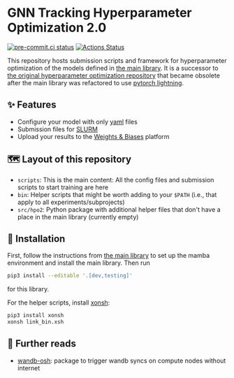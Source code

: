 # GNN Tracking Hyperparameter Optimization 2.0

<!-- SPHINX-START -->

[![pre-commit.ci status](https://results.pre-commit.ci/badge/github/gnn-tracking/hyperparameter_optimization2/main.svg)](https://results.pre-commit.ci/latest/github/gnn-tracking/hyperparameter_optimization2/main)
[![Actions Status][actions-badge]][actions-link]

This repository hosts submission scripts and framework for hyperparameter
optimization of the models defined in [the main library][main library]. It is a
successor to [the original hyperparameter optimization
repository][original hpo repo] that became obsolete after the main library was
refactored to use [pytorch lightning][pylit].

## ✨ Features

- Configure your model with only [yaml][yaml] files
- Submission files for [SLURM][slurm]
- Upload your results to the [Weights & Biases][wandb] platform

## 🗺️ Layout of this repository

- `scripts`: This is the main content: All the config files and submission
  scripts to start training are here
- `bin`: Helper scripts that might be worth adding to your `$PATH` (i.e., that
  apply to all experiments/subprojects)
- `src/hpo2`: Python package with additional helper files that don't have a
  place in the main library (currently empty)

## 🚀 Installation

First, follow the instructions from [the main library][main library] to set up
the mamba environment and install the main library. Then run

```bash
pip3 install --editable '.[dev,testing]'
```

for this library.

For the helper scripts, install [xonsh][]:

```bash
pip3 install xonsh
xonsh link_bin.xsh
```

## 📖 Further reads

- [wandb-osh](https://github.com/klieret/wandb-offline-sync-hook/): package to
  trigger wandb syncs on compute nodes without internet

<!-- prettier-ignore-start -->
[actions-badge]:            https://github.com/gnn-tracking/hyperparameter_optimization2/workflows/CI/badge.svg
[actions-link]:             https://github.com/gnn-tracking/hyperparameter_optimization2/actions
[main library]:             https://github.com/gnn-tracking/gnn_tracking
[original hpo repo]:        https://github.com/gnn-tracking/hyperparameter_optimization
[pylit]:                    https://lightning.ai/docs/pytorch/stable/
[wandb]:                    https://wandb.ai/
[yaml]:                     https://yaml.org/
[slurm]:                    https://slurm.schedmd.com/documentation.html
[xonsh]: https://xon.sh/

<!-- prettier-ignore-end -->
